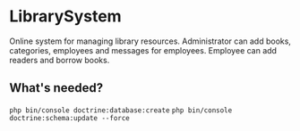 # LibrarySystem
Online system for managing library resources. Administrator can add books, categories, employees and messages for employees. Employee can add readers and borrow books.

## What's needed?
`php bin/console doctrine:database:create`
`php bin/console doctrine:schema:update --force`
